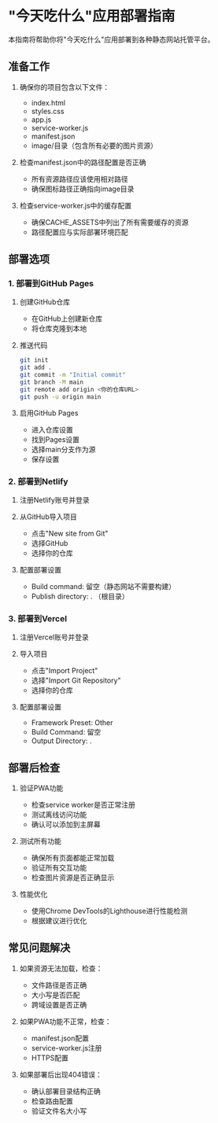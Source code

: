 # "今天吃什么"应用部署指南

本指南将帮助你将"今天吃什么"应用部署到各种静态网站托管平台。

## 准备工作

1. 确保你的项目包含以下文件：
   - index.html
   - styles.css
   - app.js
   - service-worker.js
   - manifest.json
   - image/目录（包含所有必要的图片资源）

2. 检查manifest.json中的路径配置是否正确
   - 所有资源路径应该使用相对路径
   - 确保图标路径正确指向image目录

3. 检查service-worker.js中的缓存配置
   - 确保CACHE_ASSETS中列出了所有需要缓存的资源
   - 路径配置应与实际部署环境匹配

## 部署选项

### 1. 部署到GitHub Pages

1. 创建GitHub仓库
   - 在GitHub上创建新仓库
   - 将仓库克隆到本地

2. 推送代码
   ```bash
   git init
   git add .
   git commit -m "Initial commit"
   git branch -M main
   git remote add origin <你的仓库URL>
   git push -u origin main
   ```

3. 启用GitHub Pages
   - 进入仓库设置
   - 找到Pages设置
   - 选择main分支作为源
   - 保存设置

### 2. 部署到Netlify

1. 注册Netlify账号并登录

2. 从GitHub导入项目
   - 点击"New site from Git"
   - 选择GitHub
   - 选择你的仓库

3. 配置部署设置
   - Build command: 留空（静态网站不需要构建）
   - Publish directory: . （根目录）

### 3. 部署到Vercel

1. 注册Vercel账号并登录

2. 导入项目
   - 点击"Import Project"
   - 选择"Import Git Repository"
   - 选择你的仓库

3. 配置部署设置
   - Framework Preset: Other
   - Build Command: 留空
   - Output Directory: .

## 部署后检查

1. 验证PWA功能
   - 检查service worker是否正常注册
   - 测试离线访问功能
   - 确认可以添加到主屏幕

2. 测试所有功能
   - 确保所有页面都能正常加载
   - 验证所有交互功能
   - 检查图片资源是否正确显示

3. 性能优化
   - 使用Chrome DevTools的Lighthouse进行性能检测
   - 根据建议进行优化

## 常见问题解决

1. 如果资源无法加载，检查：
   - 文件路径是否正确
   - 大小写是否匹配
   - 跨域设置是否正确

2. 如果PWA功能不正常，检查：
   - manifest.json配置
   - service-worker.js注册
   - HTTPS配置

3. 如果部署后出现404错误：
   - 确认部署目录结构正确
   - 检查路由配置
   - 验证文件名大小写